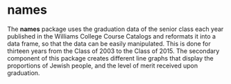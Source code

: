 # names

The **names** package uses the graduation data of the senior class each year published in the Williams College Course Catalogs and reformats it into a data frame, so that the data can be easily manipulated. This is done for thirteen years from the Class of 2003 to the Class of 2015. The secondary component of this package creates different line graphs that display the proportions of Jewish people, and the level of merit received upon graduation.
